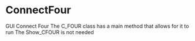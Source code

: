 # ConnectFour

GUI Connect Four
The C_FOUR class has a main method that allows for it to run
The Show_CFOUR is not needed
